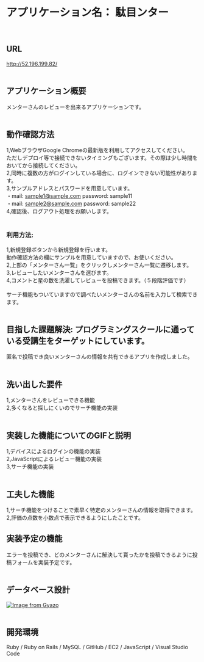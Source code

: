 # アプリケーション名：  駄目ンター<br>
<br>

## URL<br>
  http://52.196.199.82/<br>
<br>

## アプリケーション概要<br>
  メンターさんのレビューを出来るアプリケーションです。<br>
<br>

## 動作確認方法<br>
1,WebブラウザGoogle Chromeの最新版を利用してアクセスしてください。<br>
ただしデプロイ等で接続できないタイミングもございます。その際は少し時間をおいてから接続してください。<br>
2,同時に複数の方がログインしている場合に、ログインできない可能性があります。<br>
3,サンプルアドレスとパスワードを用意しています。<br>
・mail:  sample1@sample.com  password:  sample11<br>
・mail:  sample2@sample.com  password:  sample22<br>
4,確認後、ログアウト処理をお願いします。<br>
<br>

### 利用方法:<br>
  1,新規登録ボタンから新規登録を行います。<br>
  動作確認方法の欄にサンプルを用意していますので、お使いください。<br>
  2,上部の「メンターさん一覧」をクリックしメンターさん一覧に遷移します。<br>
  3,レビューしたいメンターさんを選びます。<br>
  4,コメントと星の数を洗濯してレビューを投稿できます。（５段階評価です）<br>
<br>
  サーチ機能もついていますので調べたいメンターさんの名前を入力して検索できます。<br>
<br>

## 目指した課題解決:  プログラミングスクールに通っている受講生をターゲットにしています。<br>
  匿名で投稿でき良いメンターさんの情報を共有できるアプリを作成しました。<br>
<br>

## 洗い出した要件<br>
  1,メンターさんをレビューできる機能<br>
  2,多くなると探しにくいのでサーチ機能の実装<br>
<br>

## 実装した機能についてのGIFと説明<br>
  1,デバイスによるログインの機能の実装<br>
  2,JavaScriptによるレビュー機能の実装<br>
  3,サーチ機能の実装<br>
<br>

## 工夫した機能
  1,サーチ機能をつけることで素早く特定のメンターさんの情報を取得できます。
  2,評価の点数を小数点で表示できるようにしたことです。

## 実装予定の機能<br>
 エラーを投稿でき、どのメンターさんに解決して貰ったかを投稿できるように投稿フォームを実装予定です。<br>
<br>

## データベース設計<br>
[![Image from Gyazo](https://i.gyazo.com/2e0ad8a9a876fa1660ffbc20ac5b57cf.png)](https://gyazo.com/2e0ad8a9a876fa1660ffbc20ac5b57cf)<br>
<br>

## 開発環境<br>
Ruby / Ruby on Rails / MySQL / GitHub / EC2 / JavaScript / Visual Studio Code<br>